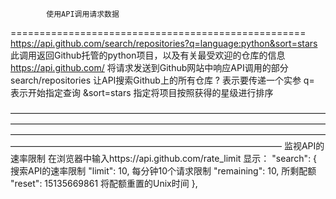 ﻿			使用API调用请求数据
===================================================
https://api.github.com/search/repositories?q=language:python&sort=stars
此调用返回Github托管的python项目，以及有关最受欢迎的仓库的信息
https://api.github.com/		将请求发送到Github网站中响应API调用的部分
search/repositories		让API搜索Github上的所有仓库
?				表示要传递一个实参
q=				表示开始指定查询
&sort=stars			指定将项目按照获得的星级进行排序

———————————————————————————————————————————————————————————————————————————————————————————————————————————————————————————————————————————
			监视API的速率限制
在浏览器中输入https://api.github.com/rate_limit
显示：
"search": {			搜索API的速率限制
      "limit": 10,		每分钟10个请求限制
      "remaining": 10,		所剩配额
      "reset": 15135669861	将配额重置的Unix时间
    },

